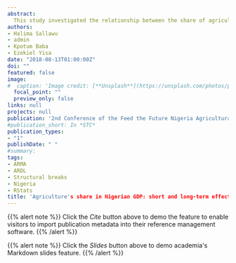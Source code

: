 ```yaml
---
abstract:
  This study investigated the relationship between the share of agriculture in GDP and some socio-economic and climate variables using ARMA, ARDL and structural change estimation in R. The data, covering the period 1960-2016, were obtained from various secondary sources, including CBN, WDI, FAOSTAT and NiMet. The results indicated that Nigerian population is on a very rapid rise while GDP is showing a decline. The trend of the other variables included shows slow decline or rise. The forecast to 2030 and beyond shows that only population and aquaculture will continue to rise. However, lagged values of agricultural GDP, CO2 emission and the difference between maximum and minimum temperature significantly and positively affected GDP at 1% level while differences between maximum and minimum temperature significantly and negatively affected GDP at 5% level. In the short-term, population and L(coint) are negatively significant (p=0) while the difference between maximum and minimum temperature negatively affected share of agriculture in GDP at 1% level of significance. In the long-term, CO2 emission and population positively (p=0) affected the share of agriculture in GDP while arable land, cereal yield and aquaculture negatively (p=0) affected the share of agriculture in GDP determining four structural breaks in GDP since 1960. Although, the results implied mixed effects of climate change, it is important for Nigeria to critically look at the frequent changes in policy, negative effects of aquaculture on GDP which might be as a result of shift of mobile resources from main sector as well as the involvement of non-experts in formulating agricultural policies for Nigeria.
authors:
- Halima Sallawu
- admin
- Kpotum Baba
- Ezekiel Yisa
date: "2018-08-13T01:00:00Z"
doi: ""
featured: false
image:
#  caption: 'Image credit: [**Unsplash**](https://unsplash.com/photos/pLCdAaMFLTE)'
  focal_point: ""
  preview_only: false
links: null
projects: null
publication: '2nd Conference of the Feed the Future Nigeria Agricultural Policy Project held at Transcorp Hilton Hotel, Abuja, Nigeria 13-16 August'
#publication_short: In *STC*
publication_types:
- "1"
publishDate: " "
#summary: 
tags:
- ARMA
- ARDL
- Structural breaks
- Nigeria
- RStats
title: 'Agriculture's share in Nigerian GDP: short and long-term effects of climate change and arable land availability'
---
```


{{% alert note %}}
Click the *Cite* button above to demo the feature to enable visitors to import publication metadata into their reference management software.
{{% /alert %}}

{{% alert note %}}
Click the *Slides* button above to demo academia's Markdown slides feature.
{{% /alert %}}

